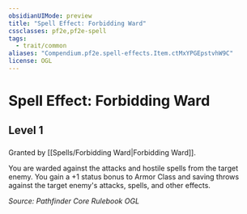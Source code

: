 ```yaml
---
obsidianUIMode: preview
title: "Spell Effect: Forbidding Ward"
cssclasses: pf2e,pf2e-spell
tags:
  - trait/common
aliases: "Compendium.pf2e.spell-effects.Item.ctMxYPGEpstvhW9C"
license: OGL
---
```

# Spell Effect: Forbidding Ward
## Level 1
### 






Granted by [[Spells/Forbidding Ward|Forbidding Ward]].

You are warded against the attacks and hostile spells from the target enemy. You gain a +1 status bonus to Armor Class and saving throws against the target enemy's attacks, spells, and other effects.

*Source: Pathfinder Core Rulebook*
*OGL*